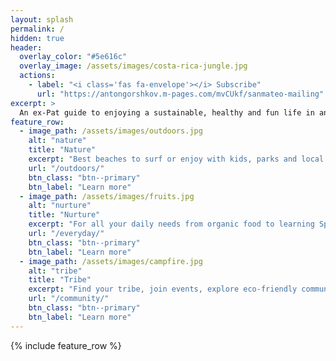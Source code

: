 ```yaml
---
layout: splash
permalink: /
hidden: true
header:
  overlay_color: "#5e616c"
  overlay_image: /assets/images/costa-rica-jungle.jpg
  actions:
    - label: "<i class='fas fa-envelope'></i> Subscribe"
      url: "https://antongorshkov.m-pages.com/mvCUkf/sanmateo-mailing"
excerpt: >
  An ex-Pat guide to enjoying a sustainable, healthy and fun life in and around
feature_row:
  - image_path: /assets/images/outdoors.jpg
    alt: "nature"
    title: "Nature"
    excerpt: "Best beaches to surf or enjoy with kids, parks and local hikes"
    url: "/outdoors/"
    btn_class: "btn--primary"
    btn_label: "Learn more"
  - image_path: /assets/images/fruits.jpg
    alt: "nurture"
    title: "Nurture"
    excerpt: "For all your daily needs from organic food to learning Spanish"
    url: "/everyday/"
    btn_class: "btn--primary"
    btn_label: "Learn more"
  - image_path: /assets/images/campfire.jpg
    alt: "tribe"
    title: "Tribe"
    excerpt: "Find your tribe, join events, explore eco-friendly communities"
    url: "/community/"
    btn_class: "btn--primary"
    btn_label: "Learn more"
---
```


{% include feature_row %}
